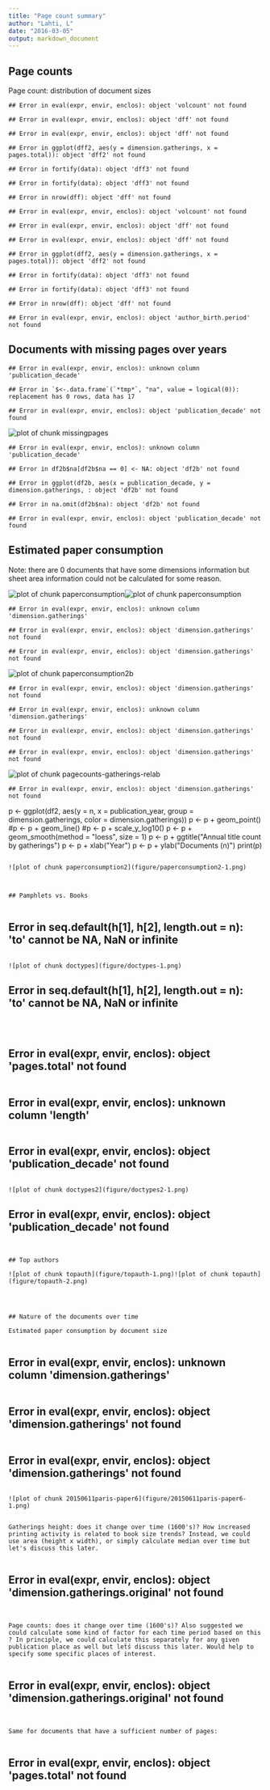 ```yaml
---
title: "Page count summary"
author: "Lahti, L"
date: "2016-03-05"
output: markdown_document
---
```



## Page counts

Page count: distribution of document sizes


```
## Error in eval(expr, envir, enclos): object 'volcount' not found
```

```
## Error in eval(expr, envir, enclos): object 'dff' not found
```

```
## Error in eval(expr, envir, enclos): object 'dff' not found
```

```
## Error in ggplot(dff2, aes(y = dimension.gatherings, x = pages.total)): object 'dff2' not found
```

```
## Error in fortify(data): object 'dff3' not found
```

```
## Error in fortify(data): object 'dff3' not found
```

```
## Error in nrow(dff): object 'dff' not found
```

```
## Error in eval(expr, envir, enclos): object 'volcount' not found
```

```
## Error in eval(expr, envir, enclos): object 'dff' not found
```

```
## Error in eval(expr, envir, enclos): object 'dff' not found
```

```
## Error in ggplot(dff2, aes(y = dimension.gatherings, x = pages.total)): object 'dff2' not found
```

```
## Error in fortify(data): object 'dff3' not found
```

```
## Error in fortify(data): object 'dff3' not found
```

```
## Error in nrow(dff): object 'dff' not found
```

```
## Error in eval(expr, envir, enclos): object 'author_birth.period' not found
```


## Documents with missing pages over years 


```
## Error in eval(expr, envir, enclos): unknown column 'publication_decade'
```

```
## Error in `$<-.data.frame`(`*tmp*`, "na", value = logical(0)): replacement has 0 rows, data has 17
```

```
## Error in eval(expr, envir, enclos): object 'publication_decade' not found
```

![plot of chunk missingpages](figure/missingpages-1.png)

```
## Error in eval(expr, envir, enclos): unknown column 'publication_decade'
```

```
## Error in df2b$na[df2b$na == 0] <- NA: object 'df2b' not found
```

```
## Error in ggplot(df2b, aes(x = publication_decade, y = dimension.gatherings, : object 'df2b' not found
```

```
## Error in na.omit(df2b$na): object 'df2b' not found
```

```
## Error in eval(expr, envir, enclos): object 'publication_decade' not found
```


## Estimated paper consumption

Note: there are 0 documents that have some dimensions information but sheet area information could not be calculated for some reason. 

![plot of chunk paperconsumption](figure/paperconsumption-1.png)![plot of chunk paperconsumption](figure/paperconsumption-2.png)


```
## Error in eval(expr, envir, enclos): unknown column 'dimension.gatherings'
```

```
## Error in eval(expr, envir, enclos): object 'dimension.gatherings' not found
```

```
## Error in eval(expr, envir, enclos): object 'dimension.gatherings' not found
```

![plot of chunk paperconsumption2b](figure/paperconsumption2b-1.png)

```
## Error in eval(expr, envir, enclos): object 'dimension.gatherings' not found
```

```
## Error in eval(expr, envir, enclos): unknown column 'dimension.gatherings'
```

```
## Error in eval(expr, envir, enclos): object 'dimension.gatherings' not found
```

```
## Error in eval(expr, envir, enclos): object 'dimension.gatherings' not found
```

![plot of chunk pagecounts-gatherings-relab](figure/pagecounts-gatherings-relab-1.png)

```
## Error in eval(expr, envir, enclos): object 'dimension.gatherings' not found
```

p <- ggplot(df2, aes(y = n, x = publication_year, group = dimension.gatherings, color = dimension.gatherings))
p <- p + geom_point()
#p <- p + geom_line()
#p <- p + scale_y_log10()
p <- p + geom_smooth(method = "loess", size = 1)
p <- p + ggtitle("Annual title count by gatherings")
p <- p + xlab("Year")
p <- p + ylab("Documents (n)")
print(p)
```

![plot of chunk paperconsumption2](figure/paperconsumption2-1.png)



## Pamphlets vs. Books


```
## Error in seq.default(h[1], h[2], length.out = n): 'to' cannot be NA, NaN or infinite
```

![plot of chunk doctypes](figure/doctypes-1.png)

```
## Error in seq.default(h[1], h[2], length.out = n): 'to' cannot be NA, NaN or infinite
```



```
## Error in eval(expr, envir, enclos): object 'pages.total' not found
```

```
## Error in eval(expr, envir, enclos): unknown column 'length'
```

```
## Error in eval(expr, envir, enclos): object 'publication_decade' not found
```

![plot of chunk doctypes2](figure/doctypes2-1.png)

```
## Error in eval(expr, envir, enclos): object 'publication_decade' not found
```


## Top authors

![plot of chunk topauth](figure/topauth-1.png)![plot of chunk topauth](figure/topauth-2.png)




## Nature of the documents over time

Estimated paper consumption by document size


```
## Error in eval(expr, envir, enclos): unknown column 'dimension.gatherings'
```

```
## Error in eval(expr, envir, enclos): object 'dimension.gatherings' not found
```

```
## Error in eval(expr, envir, enclos): object 'dimension.gatherings' not found
```

![plot of chunk 20150611paris-paper6](figure/20150611paris-paper6-1.png)


Gatherings height: does it change over time (1600's)? How increased printing activity is related to book size trends? Instead, we could use area (height x width), or simply calculate median over time but let's discuss this later.


```
## Error in eval(expr, envir, enclos): object 'dimension.gatherings.original' not found
```


Page counts: does it change over time (1600's)? Also suggested we could calculate some kind of factor for each time period based on this ? In principle, we could calculate this separately for any given publication place as well but leẗ́s discuss this later. Would help to specify some specific places of interest.


```
## Error in eval(expr, envir, enclos): object 'dimension.gatherings.original' not found
```


Same for documents that have a sufficient number of pages:


```
## Error in eval(expr, envir, enclos): object 'pages.total' not found
```
